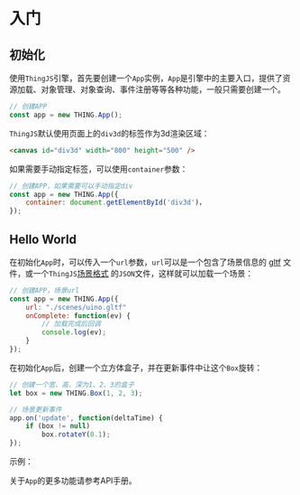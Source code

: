 # 入门
<!-- getting-started -->

## 初始化
使用`ThingJS`引擎，首先要创建一个`App`实例，`App`是引擎中的主要入口，提供了资源加载、对象管理、对象查询、事件注册等等各种功能，一般只需要创建一个。

```javascript
// 创建APP
const app = new THING.App();
```

`ThingJS`默认使用页面上的`div3d`的标签作为3d渲染区域：
```html
<canvas id="div3d" width="800" height="500" />
```
如果需要手动指定标签，可以使用`container`参数：
```javascript
// 创建APP，如果需要可以手动指定div
const app = new THING.App({
    container: document.getElementById('div3d')，
});
```

## Hello World
在初始化`App`时，可以传入一个`url`参数，`url`可以是一个包含了场景信息的 <a href="https://www.khronos.org/gltf/">gltf</a> 文件，或一个`ThingJS`<a href="">场景格式</a> 的`JSON`文件，这样就可以加载一个场景：
```javascript
// 创建APP，场景url
const app = new THING.App({
    url: "./scenes/uino.gltf"
    onComplete: function(ev) {
        // 加载完成后回调
        console.log(ev);
    }
});
```

在初始化`App`后，创建一个立方体盒子，并在更新事件中让这个`Box`旋转：
```javascript
// 创建一个宽、高、深为1、2、3的盒子
let box = new THING.Box(1, 2, 3);

// 场景更新事件
app.on('update', function(deltaTime) {
    if (box != null)
        box.rotateY(0.1);
});
```

示例：
<playground src="sample_box.js"></playground>

关于`App`的更多功能请参考API手册。


